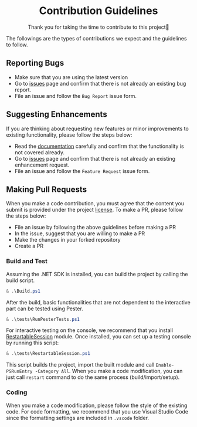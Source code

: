 <div align="center">

# Contribution Guidelines

Thank you for taking the time to contribute to this project👏

</div>

The followings are the types of contributions we expect and the guidelines to follow.

## Reporting Bugs

- Make sure that you are using the latest version
- Go to [issues](https://github.com/mdgrs-mei/PowerShellRun/issues) page and confirm that there is not already an existing bug report.
- File an issue and follow the `Bug Report` issue form.

## Suggesting Enhancements

If you are thinking about requesting new features or minor improvements to existing functionality, please follow the steps below:

- Read the [documentation](https://github.com/mdgrs-mei/PowerShellRun/blob/main/README.md) carefully and confirm that the functionality is not covered already.
- Go to [issues](https://github.com/mdgrs-mei/PowerShellRun/issues) page and confirm that there is not already an existing enhancement request.
- File an issue and follow the `Feature Request` issue form.

## Making Pull Requests

When you make a code contribution, you must agree that the content you submit is provided under the project [license](https://github.com/mdgrs-mei/PowerShellRun/blob/main/LICENSE). To make a PR, please follow the steps below:

- File an issue by following the above guidelines before making a PR
- In the issue, suggest that you are willing to make a PR
- Make the changes in your forked repository
- Create a PR

### Build and Test

Assuming the .NET SDK is installed, you can build the project by calling the build script.

```powershell
& .\Build.ps1
```

After the build, basic functionalities that are not dependent to the interactive part can be tested using Pester.

```powershell
& .\tests\RunPesterTests.ps1
```

For interactive testing on the console, we recommend that you install [RestartableSession](https://github.com/mdgrs-mei/RestartableSession) module. Once installed, you can set up a testing console by running this script:

```powershell
& .\tests\RestartableSession.ps1
```

This script builds the project, import the built module and call `Enable-PSRunEntry -Category All`. When you make a code modification, you can just call `restart` command to do the same process (build/import/setup).

### Coding

When you make a code modification, please follow the style of the existing code. For code formatting, we recommend that you use Visual Studio Code since the formatting settings are included in `.vscode` folder.
